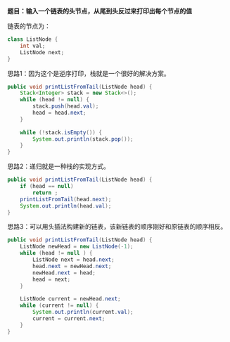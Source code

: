 **题目：输入一个链表的头节点，从尾到头反过来打印出每个节点的值**

链表的节点为：

```java
class ListNode {
    int val;
    ListNode next;
}
```



思路1：因为这个是逆序打印，栈就是一个很好的解决方案。

```java
public void printListFromTail(ListNode head) {
    Stack<Integer> stack = new Stack<>();
    while (head != null) {
        stack.push(head.val);
        head = head.next;
    }
    
    while (!stack.isEmpty()) {
        System.out.println(stack.pop());
    }
}
```


思路2：递归就是一种栈的实现方式。
```java
public void printListFromTail(ListNode head) {
    if (head == null)
        return ;
    printListFromTail(head.next);
    System.out.println(head.val);
}
```


思路3：可以用头插法构建新的链表，该新链表的顺序刚好和原链表的顺序相反。
```java
public void printListFromTail(ListNode head) {
    ListNode newHead = new ListNode(-1);
    while (head != null ) {
        ListNode next = head.next;
        head.next = newHead.next;
        newHead.next = head;
        head = next;
    }
    
    ListNode current = newHead.next;
    while (current != null) {
        System.out.println(current.val);
        current = current.next;
    }
}

```
